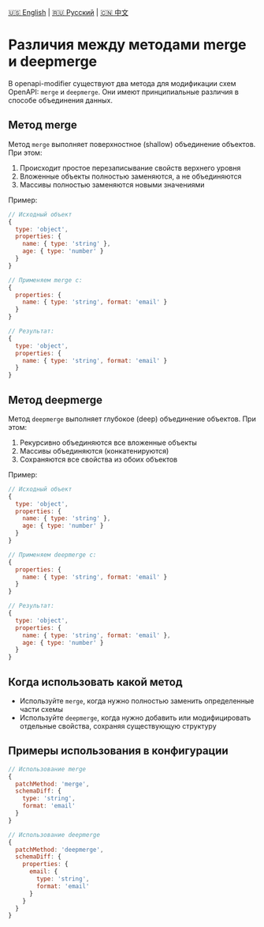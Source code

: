 [🇺🇸 English](./merge-vs-deepmerge.md) | [🇷🇺 Русский](./merge-vs-deepmerge-ru.md)  | [🇨🇳 中文](./merge-vs-deepmerge-zh.md)

# Различия между методами merge и deepmerge

В openapi-modifier существуют два метода для модификации схем OpenAPI: `merge` и `deepmerge`. Они имеют принципиальные различия в способе объединения данных.

## Метод merge

Метод `merge` выполняет поверхностное (shallow) объединение объектов. При этом:

1. Происходит простое перезаписывание свойств верхнего уровня
2. Вложенные объекты полностью заменяются, а не объединяются
3. Массивы полностью заменяются новыми значениями

Пример:
```javascript
// Исходный объект
{
  type: 'object',
  properties: {
    name: { type: 'string' },
    age: { type: 'number' }
  }
}

// Применяем merge с:
{
  properties: {
    name: { type: 'string', format: 'email' }
  }
}

// Результат:
{
  type: 'object',
  properties: {
    name: { type: 'string', format: 'email' }
  }
}
```

## Метод deepmerge

Метод `deepmerge` выполняет глубокое (deep) объединение объектов. При этом:

1. Рекурсивно объединяются все вложенные объекты
2. Массивы объединяются (конкатенируются)
3. Сохраняются все свойства из обоих объектов

Пример:
```javascript
// Исходный объект
{
  type: 'object',
  properties: {
    name: { type: 'string' },
    age: { type: 'number' }
  }
}

// Применяем deepmerge с:
{
  properties: {
    name: { type: 'string', format: 'email' }
  }
}

// Результат:
{
  type: 'object',
  properties: {
    name: { type: 'string', format: 'email' },
    age: { type: 'number' }
  }
}
```

## Когда использовать какой метод

- Используйте `merge`, когда нужно полностью заменить определенные части схемы
- Используйте `deepmerge`, когда нужно добавить или модифицировать отдельные свойства, сохраняя существующую структуру

## Примеры использования в конфигурации

```javascript
// Использование merge
{
  patchMethod: 'merge',
  schemaDiff: {
    type: 'string',
    format: 'email'
  }
}

// Использование deepmerge
{
  patchMethod: 'deepmerge',
  schemaDiff: {
    properties: {
      email: {
        type: 'string',
        format: 'email'
      }
    }
  }
}
``` 